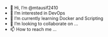- 👋 Hi, I’m @mtausif2410
- 👀 I’m interested in DevOps
- 🌱 I’m currently learning Docker and Scripting
- 💞️ I’m looking to collaborate on ...
- 📫 How to reach me ...

<!---
mtausif2410/mtausif2410 is a ✨ special ✨ repository because its `README.md` (this file) appears on your GitHub profile.
You can click the Preview link to take a look at your changes.
--->
